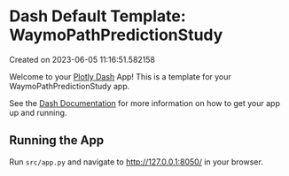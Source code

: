 # Dash Default Template: WaymoPathPredictionStudy

Created on 2023-06-05 11:16:51.582158

Welcome to your [Plotly Dash](https://plotly.com/dash/) App! This is a template for your WaymoPathPredictionStudy app.

See the [Dash Documentation](https://dash.plotly.com/introduction) for more information on how to get your app up and running.

## Running the App

Run `src/app.py` and navigate to http://127.0.0.1:8050/ in your browser.